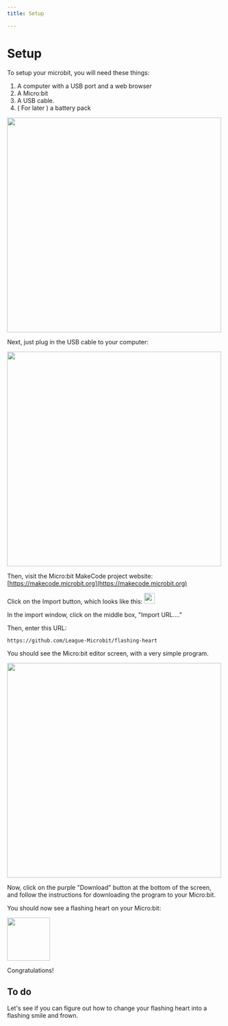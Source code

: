 ```yaml
---
title: Setup

---
```



# Setup

To setup your microbit, you will need these things:

1. A computer with a USB port and a web browser
2. A Micro:bit
3. A USB cable. 
4. ( For later ) a battery pack

<img src="/HourofMicrobit/assets/parts.png" width="500px" >

Next, just plug in the USB cable to your computer: 

<img src="/HourofMicrobit/assets/after_connection.png" width="500px" >

Then, visit the Micro:bit MakeCode project website: [https://makecode.microbit.org](https://makecode.microbit.org)

Click on the Import button, which looks like this: <img src="/HourofMicrobit/assets/import_button.png" height="25px" >

In the import window, click on the middle box, "Import URL...."


Then, enter this URL:

```
https://github.com/League-Microbit/flashing-heart
```

You should see the Micro:bit editor screen, with a very simple program. 

<img src="/HourofMicrobit/assets/mb_editor.png" width="500px" >

Now, click on the purple "Download" button at the bottom of the screen, and follow the instructions for downloading the program to your Micro:bit. 

You should now see a flashing heart on your Micro:bit:

<img src="/HourofMicrobit/assets/big_heart.png" width="100px" >

Congratulations!

## To do

Let's see if you can figure out how to change your flashing heart into a flashing smile and frown. 

